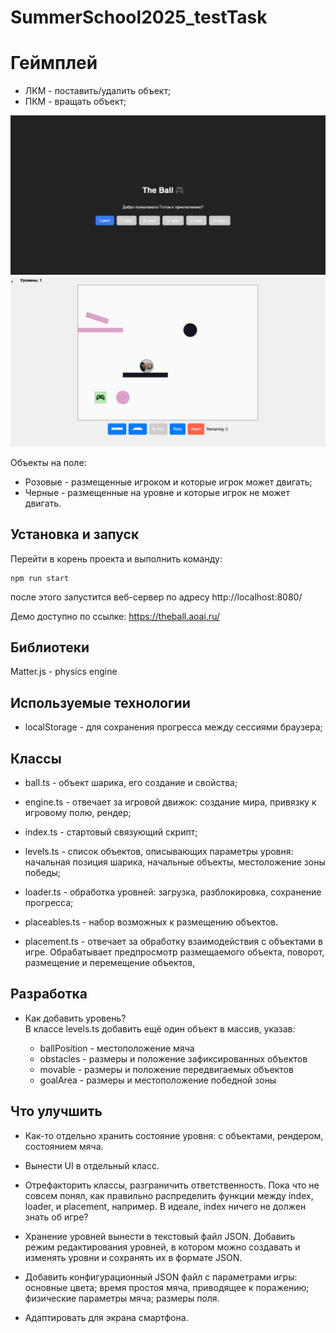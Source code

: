 # SummerSchool2025_testTask

# Геймплей

- ЛКМ - поставить/удалить объект;
- ПКМ - вращать объект;

![](docs/menu.jpg)
![](docs/gameplay.jpg)

Объекты на поле:

- Розовые - размещенные игроком и которые игрок может двигать;
- Черные - размещенные на уровне и которые игрок не может двигать.

## Установка и запуск

Перейти в корень проекта и выполнить команду:

```shell
npm run start
```

после этого запустится веб-сервер по адресу http://localhost:8080/

Демо доступно по ссылке: https://theball.aoai.ru/

## Библиотеки

Matter.js - physics engine

## Используемые технологии

- localStorage - для сохранения прогресса между сессиями браузера;

## Классы

- ball.ts - объект шарика, его создание и свойства;

- engine.ts - отвечает за игровой движок: создание мира, привязку к игровому полю, рендер;

- index.ts - стартовый связующий скрипт;

- levels.ts - список объектов, описывающих параметры уровня: начальная позиция шарика, начальные объекты, местоложение зоны победы;

- loader.ts - обработка уровней: загрузка, разблокировка, сохранение прогресса;

- placeables.ts - набор возможных к размещению объектов.

- placement.ts - отвечает за обработку взаимодействия с объектами в игре. Обрабатывает предпросмотр размещаемого объекта, поворот, размещение и перемещение объектов,

## Разработка

- Как добавить уровень?\
  В классе levels.ts добавить ещё один объект в массив, указав:

  - ballPosition - местоположение мяча
  - obstacles - размеры и положение зафиксированных объектов
  - movable - размеры и положение передвигаемых объектов
  - goalArea - размеры и местоположение победной зоны

## Что улучшить

- Как-то отдельно хранить состояние уровня: с объектами, рендером, состоянием мяча.

- Вынести UI в отдельный класс.

- Отрефакторить классы, разграничить ответственность. Пока что не совсем понял, как правильно распределить функции между index, loader, и placement, например. В идеале, index ничего не должен знать об игре?

- Хранение уровней вынести в текстовый файл JSON. Добавить режим редактирования уровней, в котором можно создавать и изменять уровни и сохранять их в формате JSON.

- Добавить конфигурационный JSON файл с параметрами игры: основные цвета; время простоя мяча, приводящее к поражению; физические параметры мяча; размеры поля.

- Адаптировать для экрана смартфона.
